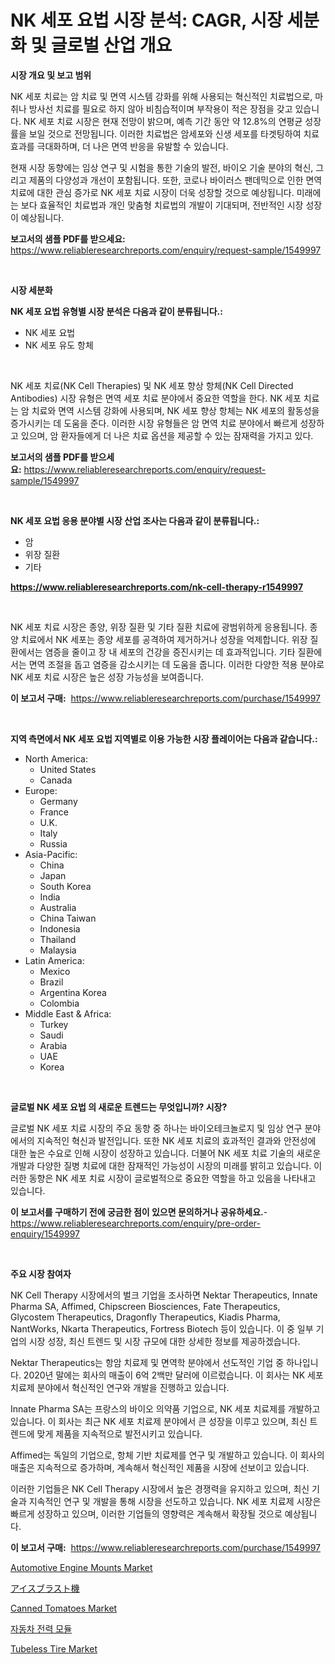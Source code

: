<p><h1>NK 세포 요법 시장 분석: CAGR, 시장 세분화 및 글로벌 산업 개요</h1></p><p><strong>시장 개요 및 보고 범위</strong></p>
<p><p>NK 세포 치료는 암 치료 및 면역 시스템 강화를 위해 사용되는 혁신적인 치료법으로, 마취나 방사선 치료를 필요로 하지 않아 비침습적이며 부작용이 적은 장점을 갖고 있습니다. NK 세포 치료 시장은 현재 전망이 밝으며, 예측 기간 동안 약 12.8%의 연평균 성장률을 보일 것으로 전망됩니다. 이러한 치료법은 암세포와 신생 세포를 타겟팅하여 치료 효과를 극대화하며, 더 나은 면역 반응을 유발할 수 있습니다. </p><p>현재 시장 동향에는 임상 연구 및 시험을 통한 기술의 발전, 바이오 기술 분야의 혁신, 그리고 제품의 다양성과 개선이 포함됩니다. 또한, 코로나 바이러스 팬데믹으로 인한 면역 치료에 대한 관심 증가로 NK 세포 치료 시장이 더욱 성장할 것으로 예상됩니다. 미래에는 보다 효율적인 치료법과 개인 맞춤형 치료법의 개발이 기대되며, 전반적인 시장 성장이 예상됩니다.</p></p>
<p><strong>보고서의 샘플 PDF를 받으세요:</strong> <a href="https://www.reliableresearchreports.com/enquiry/request-sample/1549997">https://www.reliableresearchreports.com/enquiry/request-sample/1549997</a></p>
<p>&nbsp;</p>
<p><strong>시장 세분화</strong></p>
<p><strong>NK 세포 요법 유형별 시장 분석은 다음과 같이 분류됩니다.:</strong></p>
<p><ul><li>NK 세포 요법</li><li>NK 세포 유도 항체</li></ul></p>
<p>&nbsp;</p>
<p><p>NK 세포 치료(NK Cell Therapies) 및 NK 세포 향상 항체(NK Cell Directed Antibodies) 시장 유형은 면역 세포 치료 분야에서 중요한 역할을 한다. NK 세포 치료는 암 치료와 면역 시스템 강화에 사용되며, NK 세포 향상 항체는 NK 세포의 활동성을 증가시키는 데 도움을 준다. 이러한 시장 유형들은 암 면역 치료 분야에서 빠르게 성장하고 있으며, 암 환자들에게 더 나은 치료 옵션을 제공할 수 있는 잠재력을 가지고 있다.</p></p>
<p><strong>보고서의 샘플 PDF를 받으세요:</strong>&nbsp;<a href="https://www.reliableresearchreports.com/enquiry/request-sample/1549997">https://www.reliableresearchreports.com/enquiry/request-sample/1549997</a></p>
<p>&nbsp;</p>
<p><strong> NK 세포 요법 응용 분야별 시장 산업 조사는 다음과 같이 분류됩니다.:</strong></p>
<p><ul><li>암</li><li>위장 질환</li><li>기타</li></ul></p>
<p><strong><a href="https://www.reliableresearchreports.com/nk-cell-therapy-r1549997">https://www.reliableresearchreports.com/nk-cell-therapy-r1549997</a></strong></p>
<p>&nbsp;</p>
<p><p>NK 세포 치료 시장은 종양, 위장 질환 및 기타 질환 치료에 광범위하게 응용됩니다. 종양 치료에서 NK 세포는 종양 세포를 공격하여 제거하거나 성장을 억제합니다. 위장 질환에서는 염증을 줄이고 장 내 세포의 건강을 증진시키는 데 효과적입니다. 기타 질환에서는 면역 조절을 돕고 염증을 감소시키는 데 도움을 줍니다. 이러한 다양한 적용 분야로 NK 세포 치료 시장은 높은 성장 가능성을 보여줍니다.</p></p>
<p><strong>이 보고서 구매:</strong>&nbsp; <a href="https://www.reliableresearchreports.com/purchase/1549997">https://www.reliableresearchreports.com/purchase/1549997</a></p>
<p>&nbsp;</p>
<p><strong>지역 측면에서 NK 세포 요법 지역별로 이용 가능한 시장 플레이어는 다음과 같습니다.:</strong></p>
<p><ul>
    <li>
        North America:
        <ul>
            <li>United States</li>
            <li>Canada</li>
        </ul>
    </li>
    <li>
        Europe:
        <ul>
            <li>Germany</li>
            <li>France</li>
            <li>U.K.</li>
            <li>Italy</li>
            <li>Russia</li>
        </ul>
    </li>
    <li>
        Asia-Pacific:
        <ul>
            <li>China</li>
            <li>Japan</li>
            <li>South Korea</li>
            <li>India</li>
            <li>Australia</li>
            <li>China Taiwan</li>
            <li>Indonesia</li>
            <li>Thailand</li>
            <li>Malaysia</li>
        </ul>
    </li>
    <li>
        Latin America:
        <ul>
            <li>Mexico</li>
            <li>Brazil</li>
            <li>Argentina Korea</li>
            <li>Colombia</li>
        </ul>
    </li>
    <li>
        Middle East & Africa:
        <ul>
            <li>Turkey</li>
            <li>Saudi</li>
            <li>Arabia</li>
            <li>UAE</li>
            <li>Korea</li>
        </ul>
    </li>
    </ul></p>
<p>&nbsp;</p>
<p><strong>글로벌 NK 세포 요법 의 새로운 트렌드는 무엇입니까? 시장?</strong></p>
<p><p>글로벌 NK 세포 치료 시장의 주요 동향 중 하나는 바이오테크놀로지 및 임상 연구 분야에서의 지속적인 혁신과 발전입니다. 또한 NK 세포 치료의 효과적인 결과와 안전성에 대한 높은 수요로 인해 시장이 성장하고 있습니다. 더불어 NK 세포 치료 기술의 새로운 개발과 다양한 질병 치료에 대한 잠재적인 가능성이 시장의 미래를 밝히고 있습니다. 이러한 동향은 NK 세포 치료 시장이 글로벌적으로 중요한 역할을 하고 있음을 나타내고 있습니다.</p></p>
<p><strong>이 보고서를 구매하기 전에 궁금한 점이 있으면 문의하거나 공유하세요.</strong>- <a href="https://www.reliableresearchreports.com/enquiry/pre-order-enquiry/1549997">https://www.reliableresearchreports.com/enquiry/pre-order-enquiry/1549997</a></p>
<p>&nbsp;</p>
<p><strong>주요 시장 참여자</strong></p>
<p><p>NK Cell Therapy 시장에서의 벌크 기업을 조사하면 Nektar Therapeutics, Innate Pharma SA, Affimed, Chipscreen Biosciences, Fate Therapeutics, Glycostem Therapeutics, Dragonfly Therapeutics, Kiadis Pharma, NantWorks, Nkarta Therapeutics, Fortress Biotech 등이 있습니다. 이 중 일부 기업의 시장 성장, 최신 트렌드 및 시장 규모에 대한 상세한 정보를 제공하겠습니다.</p><p>Nektar Therapeutics는 항암 치료제 및 면역학 분야에서 선도적인 기업 중 하나입니다. 2020년 말에는 회사의 매출이 6억 2백만 달러에 이르렀습니다. 이 회사는 NK 세포 치료제 분야에서 혁신적인 연구와 개발을 진행하고 있습니다.</p><p>Innate Pharma SA는 프랑스의 바이오 의약품 기업으로, NK 세포 치료제를 개발하고 있습니다. 이 회사는 최근 NK 세포 치료제 분야에서 큰 성장을 이루고 있으며, 최신 트렌드에 맞게 제품을 지속적으로 발전시키고 있습니다.</p><p>Affimed는 독일의 기업으로, 항체 기반 치료제를 연구 및 개발하고 있습니다. 이 회사의 매출은 지속적으로 증가하며, 계속해서 혁신적인 제품을 시장에 선보이고 있습니다.</p><p>이러한 기업들은 NK Cell Therapy 시장에서 높은 경쟁력을 유지하고 있으며, 최신 기술과 지속적인 연구 및 개발을 통해 시장을 선도하고 있습니다. NK 세포 치료제 시장은 빠르게 성장하고 있으며, 이러한 기업들의 영향력은 계속해서 확장될 것으로 예상됩니다.</p></p>
<p><strong>이 보고서 구매:</strong>&nbsp;&nbsp;<a href="https://www.reliableresearchreports.com/purchase/1549997">https://www.reliableresearchreports.com/purchase/1549997</a></p>
<p><p><a href="https://issuu.com/reportprime-2/docs/automotive-engine-mounts-market-size-2030.pptx">Automotive Engine Mounts Market</a></p><p><a href="https://github.com/cbigkbh02719/Market-Research-Report-List-1/blob/main/850585318438.md">アイスブラスト機</a></p><p><a href="https://github.com/nancykennedykellievqfqt2/Market-Research-Report-List-1/blob/main/canned-tomatoes-market.md">Canned Tomatoes Market</a></p><p><a href="https://github.com/Skyleitney456456/Market-Research-Report-List-1/blob/main/364104116937.md">자동차 전력 모듈</a></p><p><a href="https://issuu.com/reportprime-2/docs/tubeless-tire-market-size-2030.pptx">Tubeless Tire Market</a></p></p>